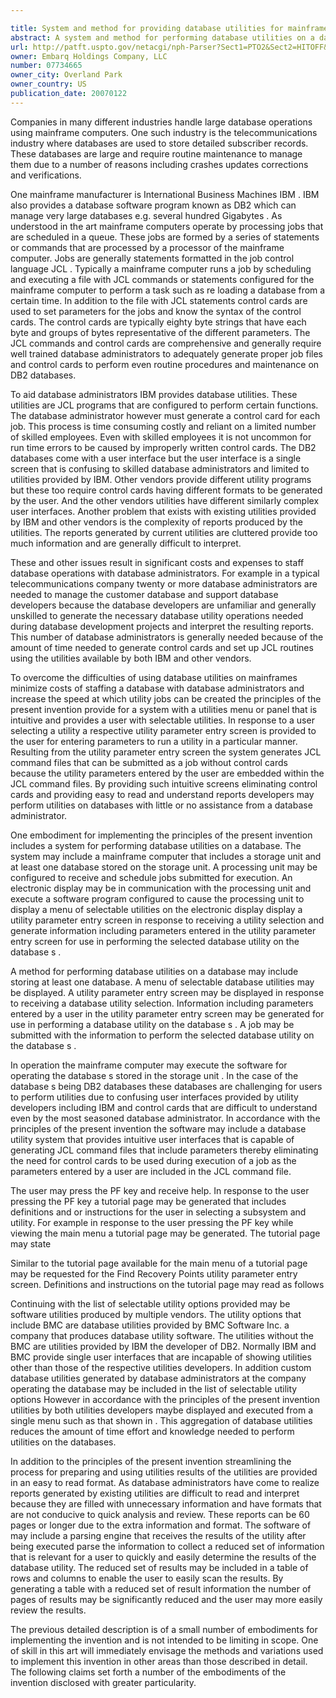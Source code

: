 ```yaml
---

title: System and method for providing database utilities for mainframe operated databases
abstract: A system and method for performing database utilities on a database. The system may include a mainframe computer that includes a storage unit and at least one database stored on the storage unit. A processing unit may be configured to receive and schedule jobs submitted for execution. An electronic display may be in communication with the processing unit and execute a software program configured to cause the processing unit to display a menu of selectable utilities on the electronic display, display a utility parameter entry screen in response to receiving a utility selection, and generate information including parameters entered in the utility parameter entry screen for use in performing the selected database utility on the database(s).
url: http://patft.uspto.gov/netacgi/nph-Parser?Sect1=PTO2&Sect2=HITOFF&p=1&u=%2Fnetahtml%2FPTO%2Fsearch-adv.htm&r=1&f=G&l=50&d=PALL&S1=07734665&OS=07734665&RS=07734665
owner: Embarq Holdings Company, LLC
number: 07734665
owner_city: Overland Park
owner_country: US
publication_date: 20070122
---
```

Companies in many different industries handle large database operations using mainframe computers. One such industry is the telecommunications industry where databases are used to store detailed subscriber records. These databases are large and require routine maintenance to manage them due to a number of reasons including crashes updates corrections and verifications.

One mainframe manufacturer is International Business Machines IBM . IBM also provides a database software program known as DB2 which can manage very large databases e.g. several hundred Gigabytes . As understood in the art mainframe computers operate by processing jobs that are scheduled in a queue. These jobs are formed by a series of statements or commands that are processed by a processor of the mainframe computer. Jobs are generally statements formatted in the job control language JCL . Typically a mainframe computer runs a job by scheduling and executing a file with JCL commands or statements configured for the mainframe computer to perform a task such as re loading a database from a certain time. In addition to the file with JCL statements control cards are used to set parameters for the jobs and know the syntax of the control cards. The control cards are typically eighty byte strings that have each byte and groups of bytes representative of the different parameters. The JCL commands and control cards are comprehensive and generally require well trained database administrators to adequately generate proper job files and control cards to perform even routine procedures and maintenance on DB2 databases.

To aid database administrators IBM provides database utilities. These utilities are JCL programs that are configured to perform certain functions. The database administrator however must generate a control card for each job. This process is time consuming costly and reliant on a limited number of skilled employees. Even with skilled employees it is not uncommon for run time errors to be caused by improperly written control cards. The DB2 databases come with a user interface but the user interface is a single screen that is confusing to skilled database administrators and limited to utilities provided by IBM. Other vendors provide different utility programs but these too require control cards having different formats to be generated by the user. And the other vendors utilities have different similarly complex user interfaces. Another problem that exists with existing utilities provided by IBM and other vendors is the complexity of reports produced by the utilities. The reports generated by current utilities are cluttered provide too much information and are generally difficult to interpret.

These and other issues result in significant costs and expenses to staff database operations with database administrators. For example in a typical telecommunications company twenty or more database administrators are needed to manage the customer database and support database developers because the database developers are unfamiliar and generally unskilled to generate the necessary database utility operations needed during database development projects and interpret the resulting reports. This number of database administrators is generally needed because of the amount of time needed to generate control cards and set up JCL routines using the utilities available by both IBM and other vendors.

To overcome the difficulties of using database utilities on mainframes minimize costs of staffing a database with database administrators and increase the speed at which utility jobs can be created the principles of the present invention provide for a system with a utilities menu or panel that is intuitive and provides a user with selectable utilities. In response to a user selecting a utility a respective utility parameter entry screen is provided to the user for entering parameters to run a utility in a particular manner. Resulting from the utility parameter entry screen the system generates JCL command files that can be submitted as a job without control cards because the utility parameters entered by the user are embedded within the JCL command files. By providing such intuitive screens eliminating control cards and providing easy to read and understand reports developers may perform utilities on databases with little or no assistance from a database administrator.

One embodiment for implementing the principles of the present invention includes a system for performing database utilities on a database. The system may include a mainframe computer that includes a storage unit and at least one database stored on the storage unit. A processing unit may be configured to receive and schedule jobs submitted for execution. An electronic display may be in communication with the processing unit and execute a software program configured to cause the processing unit to display a menu of selectable utilities on the electronic display display a utility parameter entry screen in response to receiving a utility selection and generate information including parameters entered in the utility parameter entry screen for use in performing the selected database utility on the database s .

A method for performing database utilities on a database may include storing at least one database. A menu of selectable database utilities may be displayed. A utility parameter entry screen may be displayed in response to receiving a database utility selection. Information including parameters entered by a user in the utility parameter entry screen may be generated for use in performing a database utility on the database s . A job may be submitted with the information to perform the selected database utility on the database s .

In operation the mainframe computer may execute the software for operating the database s stored in the storage unit . In the case of the database s being DB2 databases these databases are challenging for users to perform utilities due to confusing user interfaces provided by utility developers including IBM and control cards that are difficult to understand even by the most seasoned database administrator. In accordance with the principles of the present invention the software may include a database utility system that provides intuitive user interfaces that is capable of generating JCL command files that include parameters thereby eliminating the need for control cards to be used during execution of a job as the parameters entered by a user are included in the JCL command file.

The user may press the PF key and receive help. In response to the user pressing the PF key a tutorial page may be generated that includes definitions and or instructions for the user in selecting a subsystem and utility. For example in response to the user pressing the PF key while viewing the main menu a tutorial page may be generated. The tutorial page may state 

Similar to the tutorial page available for the main menu of a tutorial page may be requested for the Find Recovery Points utility parameter entry screen. Definitions and instructions on the tutorial page may read as follows 

Continuing with the list of selectable utility options provided may be software utilities produced by multiple vendors. The utility options that include BMC are database utilities provided by BMC Software Inc. a company that produces database utility software. The utilities without the BMC are utilities provided by IBM the developer of DB2. Normally IBM and BMC provide single user interfaces that are incapable of showing utilities other than those of the respective utilities developers. In addition custom database utilities generated by database administrators at the company operating the database may be included in the list of selectable utility options However in accordance with the principles of the present invention utilities by both utilities developers maybe displayed and executed from a single menu such as that shown in . This aggregation of database utilities reduces the amount of time effort and knowledge needed to perform utilities on the databases.

In addition to the principles of the present invention streamlining the process for preparing and using utilities results of the utilities are provided in an easy to read format. As database administrators have come to realize reports generated by existing utilities are difficult to read and interpret because they are filled with unnecessary information and have formats that are not conducive to quick analysis and review. These reports can be 60 pages or longer due to the extra information and format. The software of may include a parsing engine that receives the results of the utility after being executed parse the information to collect a reduced set of information that is relevant for a user to quickly and easily determine the results of the database utility. The reduced set of results may be included in a table of rows and columns to enable the user to easily scan the results. By generating a table with a reduced set of result information the number of pages of results may be significantly reduced and the user may more easily review the results.

The previous detailed description is of a small number of embodiments for implementing the invention and is not intended to be limiting in scope. One of skill in this art will immediately envisage the methods and variations used to implement this invention in other areas than those described in detail. The following claims set forth a number of the embodiments of the invention disclosed with greater particularity.


